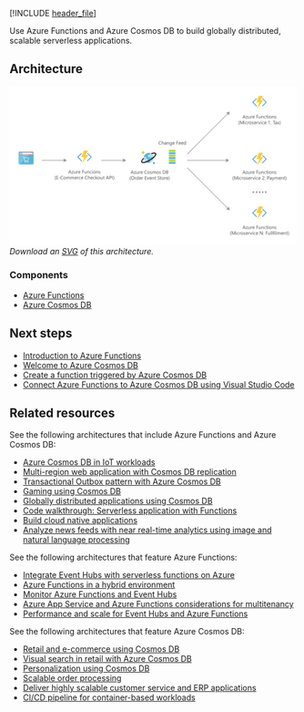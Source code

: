 [!INCLUDE [header_file](../../../includes/sol-idea-header.md)]

Use Azure Functions and Azure Cosmos DB to build globally distributed, scalable serverless applications.

## Architecture

![Architecture Diagram](../media/serverless-apps-using-cosmos-db.png)
*Download an [SVG](../media/serverless-apps-using-cosmos-db.svg) of this architecture.*

### Components

* [Azure Functions](https://azure.microsoft.com/services/functions)
* [Azure Cosmos DB](https://azure.microsoft.com/services/cosmos-db)

## Next steps

* [Introduction to Azure Functions](/azure/azure-functions/functions-overview)
* [Welcome to Azure Cosmos DB](/azure/cosmos-db/introduction)
* [Create a function triggered by Azure Cosmos DB](/azure/azure-functions/functions-create-cosmos-db-triggered-function)
* [Connect Azure Functions to Azure Cosmos DB using Visual Studio Code](/azure/azure-functions/functions-add-output-binding-cosmos-db-vs-code)

## Related resources

See the following architectures that include Azure Functions and Azure Cosmos DB:

* [Azure Cosmos DB in IoT workloads](/azure/architecture/solution-ideas/articles/iot-using-cosmos-db)
* [Multi-region web application with Cosmos DB replication](/azure/architecture/solution-ideas/articles/multi-region-web-app-cosmos-db-replication)
* [Transactional Outbox pattern with Azure Cosmos DB](/azure/architecture/best-practices/transactional-outbox-cosmos)
* [Gaming using Cosmos DB](/azure/architecture/solution-ideas/articles/gaming-using-cosmos-db)
* [Globally distributed applications using Cosmos DB](/azure/architecture/solution-ideas/articles/globally-distributed-mission-critical-applications-using-cosmos-db)
* [Code walkthrough: Serverless application with Functions](/azure/architecture/serverless/code)
* [Build cloud native applications](/azure/architecture/solution-ideas/articles/cloud-native-apps)
* [Analyze news feeds with near real-time analytics using image and natural language processing](/azure/architecture/example-scenario/ai/news-feed-ingestion-and-near-real-time-analysis)

See the following architectures that feature Azure Functions:

* [Integrate Event Hubs with serverless functions on Azure](/azure/architecture/serverless/event-hubs-functions/event-hubs-functions)
* [Azure Functions in a hybrid environment](/azure/architecture/hybrid/azure-functions-hybrid)
* [Monitor Azure Functions and Event Hubs](/azure/architecture/serverless/event-hubs-functions/observability)
* [Azure App Service and Azure Functions considerations for multitenancy](/azure/architecture/guide/multitenant/service/app-service)
* [Performance and scale for Event Hubs and Azure Functions](/azure/architecture/serverless/event-hubs-functions/performance-scale)

See the following architectures that feature Azure Cosmos DB:

* [Retail and e-commerce using Cosmos DB](/azure/architecture/solution-ideas/articles/retail-and-e-commerce-using-cosmos-db)
* [Visual search in retail with Azure Cosmos DB](/azure/architecture/industries/retail/visual-search-use-case-overview)
* [Personalization using Cosmos DB](/azure/architecture/solution-ideas/articles/personalization-using-cosmos-db)
* [Scalable order processing](/azure/architecture/example-scenario/data/ecommerce-order-processing)
* [Deliver highly scalable customer service and ERP applications](/azure/architecture/solution-ideas/articles/erp-customer-service)
* [CI/CD pipeline for container-based workloads](/azure/architecture/example-scenario/apps/devops-with-aks)
